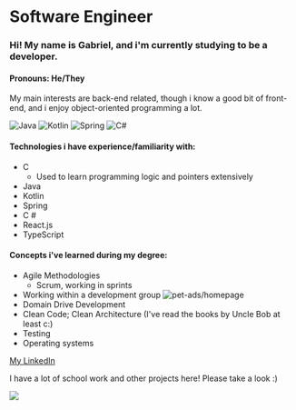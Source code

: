 # Software Engineer
### Hi! My name is **Gabriel**, and i'm currently studying to be a developer. 
#### Pronouns: He/They
My main interests are back-end related, though i know a good bit of front-end, and i enjoy object-oriented programming a lot.

![Java](https://img.shields.io/badge/Java-ED8B00?style=for-the-badge&logo=openjdk&logoColor=white) ![Kotlin](https://img.shields.io/badge/kotlin-%237F52FF.svg?style=for-the-badge&logo=kotlin&logoColor=white) ![Spring](https://img.shields.io/badge/spring-%236DB33F.svg?style=for-the-badge&logo=spring&logoColor=white) ![C#](https://img.shields.io/badge/c%23-%23239120.svg?style=for-the-badge&logo=.net&logoColor=white)
#### Technologies i have experience/familiarity with:
- C
  - Used to learn programming logic and pointers extensively
- Java
- Kotlin
- Spring
- C #
- React.js 
- TypeScript

#### Concepts i've learned during my degree:
- Agile Methodologies
  - Scrum, working in sprints
- Working within a development group ![pet-ads/homepage](https://github.com/pet-ads/homepage)
- Domain Drive Development
- Clean Code; Clean Architecture (I've read the books by Uncle Bob at least c:)
- Testing
- Operating systems

[My LinkedIn](https://www.linkedin.com/in/gabriel-zanotim-manhani)

I have a lot of school work and other projects here! Please take a look :)

[![](https://github-readme-stats.vercel.app/api?username=gabrmanh&hide_rank=true&show_icons=true&theme=aura_dark)](https://github.com/anuraghazra/github-readme-stats)


<!--
**gabrmanh/gabrmanh** is a ✨ _special_ ✨ repository because its `README.md` (this file) appears on your GitHub profile.

Here are some ideas to get you started:

- 🔭 I’m currently working on ...
- 🌱 I’m currently learning ...
- 👯 I’m looking to collaborate on ...
- 🤔 I’m looking for help with ...
- 💬 Ask me about ...
- 📫 How to reach me: ...
- 😄 Pronouns: ...
- ⚡ Fun fact: ...
-->
